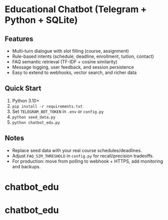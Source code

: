 # Educational Chatbot (Telegram + Python + SQLite)

## Features
- Multi-turn dialogue with slot filling (course, assignment)
- Rule-based intents (schedule, deadline, enrollment, tuition, contact)
- FAQ semantic retrieval (TF-IDF + cosine similarity)
- Message logging, user feedback, and session persistence
- Easy to extend to webhooks, vector search, and richer data

## Quick Start
1. Python 3.10+
2. `pip install -r requirements.txt`
3. Set `TELEGRAM_BOT_TOKEN` in `.env` or `config.py`
4. `python seed_data.py`
5. `python chatbot_edu.py`

## Notes
- Replace seed data with your real course schedules/deadlines.
- Adjust `FAQ_SIM_THRESHOLD` in `config.py` for recall/precision tradeoffs.
- For production: move from polling to webhook + HTTPS, add monitoring and backups.
# chatbot_edu
# chatbot_edu
